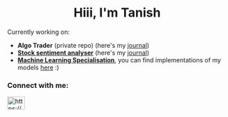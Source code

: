 <h1 align="center"> Hiii, I'm Tanish</h1>

Currently working on:
- **Algo Trader** (private repo) (here's my [journal](https://tanishbansal.notion.site/Building-a-stock-sentiment-tool-e17441c7a87144ca94f8a845def8c4e1))
- [**Stock sentiment analyser**](https://github.com/TanishB567/stockAnalyser) (here's my [journal](https://tanishbansal.notion.site/Building-a-stock-sentiment-tool-e17441c7a87144ca94f8a845def8c4e1))
- **[Machine Learning Specialisation](https://www.coursera.org/specializations/machine-learning-introduction#courses)**, you can find implementations of my models [here](https://github.com/TanishB567/Machine-Learning-Models) :)


<h3 align="left">Connect with me:</h3>
<p align="left">
<a href="https://www.linkedin.com/in/tanish-bansal52/" target="blank"><img align="center" src="https://raw.githubusercontent.com/rahuldkjain/github-profile-readme-generator/master/src/images/icons/Social/linked-in-alt.svg" alt="https://www.linkedin.com/in/tanish-bansal52/" height="30" width="40" /></a>
</p>
